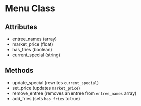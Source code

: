 # Menu Class

## Attributes
- entree_names (array)
- market_price (float)
- has_fries (boolean)
- current_special (string)

## Methods
- update_special (rewrites `current_special`)
- set_price (updates `market_price`)
- remove_entree (removes an entree from `entree_names` array)
- add_fries (sets `has_fries` to true)
